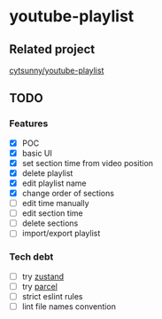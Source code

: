 # youtube-playlist

## Related project

[cytsunny/youtube-playlist](https://github.com/cytsunny/youtube-playlist?tab=readme-ov-file)

## TODO

### Features

- [x] POC
- [x] basic UI
- [x] set section time from video position
- [x] delete playlist
- [x] edit playlist name
- [x] change order of sections
- [ ] edit time manually
- [ ] edit section time
- [ ] delete sections
- [ ] import/export playlist

### Tech debt

- [ ] try [zustand](https://github.com/pmndrs/zustand)
- [ ] try [parcel](https://parceljs.org/recipes/web-extension/) 
- [ ] strict eslint rules
- [ ] lint file names convention
